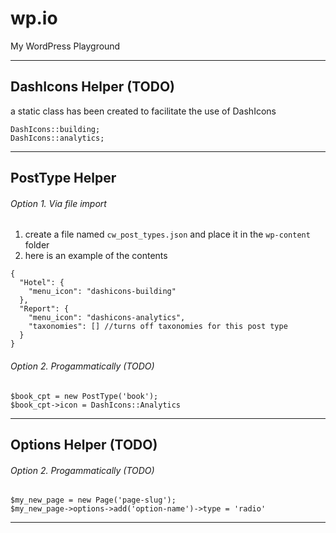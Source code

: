 # wp.io
My WordPress Playground

---

## DashIcons Helper (TODO)

a static class has been created to facilitate the use of DashIcons

```
DashIcons::building;
DashIcons::analytics;

```

---

## PostType Helper

###### Option 1. Via file import
1. create a file named `cw_post_types.json` and place it in the `wp-content` folder
2. here is an example of the contents

```
{
  "Hotel": {
    "menu_icon": "dashicons-building"
  },
  "Report": {
    "menu_icon": "dashicons-analytics",
    "taxonomies": [] //turns off taxonomies for this post type
  }
}
```

###### Option 2. Progammatically (TODO)
```
$book_cpt = new PostType('book');
$book_cpt->icon = DashIcons::Analytics
```

---

## Options Helper (TODO)

###### Option 2. Progammatically (TODO)
```
$my_new_page = new Page('page-slug');
$my_new_page->options->add('option-name')->type = 'radio'
```

---
